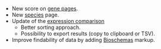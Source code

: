 * New score on [gene pages](https://archives.bgee.org/14-0/?page=gene).
* New [species](https://archives.bgee.org/14-0/?page=species) page.
* Update of the [expression comparison](https://archives.bgee.org/14-0/?page=expression_comparison)
    * Better sorting approach.
    * Possibility to export results (copy to clipboard or TSV).
* Improve findability of data by adding [Bioschemas](https://bioschemas.org) markup.
